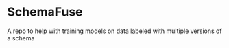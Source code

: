 # SchemaFuse
A repo to help with training models on data labeled with multiple versions of a schema
